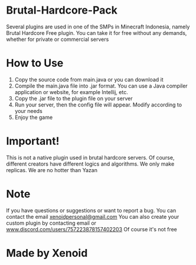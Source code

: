 # Brutal-Hardcore-Pack
Several plugins are used in one of the SMPs in Minecraft Indonesia, namely Brutal Hardcore
Free plugin. You can take it for free without any demands, whether for private or commercial servers

# How to Use
1. Copy the source code from main.java
or you can download it
2. Compile the main.java file into .jar format. You can use a Java compiler application or website, for example Intellij, etc.
3. Copy the .jar file to the plugin file on your server
4. Run your server, then the config file will appear. Modify according to your needs
5. Enjoy the game

# Important!
This is not a native plugin used in brutal hardcore servers. Of course, different creators have different logics and algorithms. We only make replicas. We are no hotter than Yazan

# Note
If you have questions or suggestions or want to report a bug. You can contact the email xenoidpersonal@gmail.com
You can also create your custom plugin by contacting email or www.discord.com/users/757223878157402203 Of course it's not free
# Made by Xenoid

